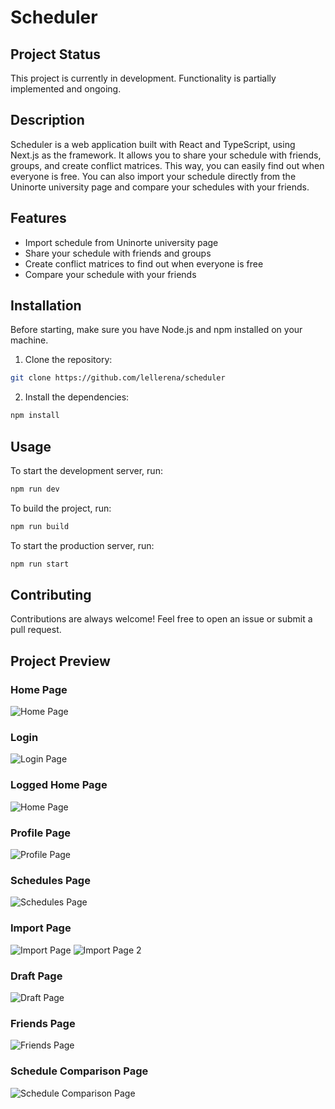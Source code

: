 # Scheduler

## Project Status

This project is currently in development. Functionality is partially implemented and ongoing.

## Description

Scheduler is a web application built with React and TypeScript, using Next.js as the framework. It allows you to share your schedule with friends, groups, and create conflict matrices. This way, you can easily find out when everyone is free. You can also import your schedule directly from the Uninorte university page and compare your schedules with your friends.

## Features

-   Import schedule from Uninorte university page
-   Share your schedule with friends and groups
-   Create conflict matrices to find out when everyone is free
-   Compare your schedule with your friends

## Installation

Before starting, make sure you have Node.js and npm installed on your machine.

1. Clone the repository:

```sh
git clone https://github.com/lellerena/scheduler
```

2. Install the dependencies:

```sh
npm install
```

## Usage

To start the development server, run:

```sh
npm run dev
```

To build the project, run:

```sh
npm run build
```

To start the production server, run:

```sh
npm run start
```

## Contributing

Contributions are always welcome! Feel free to open an issue or submit a pull request.

## Project Preview

### Home Page

![Home Page](./public/home-page.png)

### Login

![Login Page](./public/login-page.png)

### Logged Home Page

![Home Page](./public/home2-page.png)

### Profile Page

![Profile Page](./public/profile-page.png)

### Schedules Page

![Schedules Page](./public/schedules-page.png)

### Import Page

![Import Page](./public/import-page.png)
![Import Page 2](./public/import2-page.png)

### Draft Page

![Draft Page](./public/draft-page.png)

### Friends Page

![Friends Page](./public/friends-page.png)

### Schedule Comparison Page

![Schedule Comparison Page](./public/conflict-page.png)
